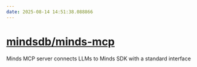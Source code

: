 ```yaml
---
date: 2025-08-14 14:51:38.088866
---
```


# [mindsdb/minds-mcp](https://github.com/mindsdb/minds-mcp)

Minds MCP server connects LLMs to Minds SDK with a standard interface